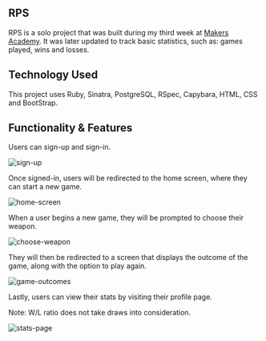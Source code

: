 ## RPS

RPS is a solo project that was built during my third week at [Makers Academy](http://www.makersacademy.com/career-support/). It was later updated to track basic statistics, such as: games played, wins and losses.

## Technology Used

This project uses Ruby, Sinatra, PostgreSQL, RSpec, Capybara, HTML, CSS and BootStrap.

## Functionality & Features

Users can sign-up and sign-in.

![sign-up](http://i.imgur.com/GmBUC7w.png "Sign Up Page")

Once signed-in, users will be redirected to the home screen, where they can start a new game.

![home-screen](http://i.imgur.com/oBmcv0j.png "Home Screen")

When a user begins a new game, they will be prompted to choose their weapon.

![choose-weapon](http://i.imgur.com/xr2YYgZ.png "Choose Weapon")

They will then be redirected to a screen that displays the outcome of the game, along with the option to play again.

![game-outcomes](http://i.imgur.com/ytSR5iL.png "Game Outcome")

Lastly, users can view their stats by visiting their profile page.

Note: W/L ratio does not take draws into consideration.

![stats-page](http://i.imgur.com/Gp7eWcY.png "Stats Page")
